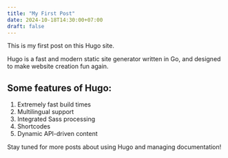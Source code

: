 ```yaml
---
title: "My First Post"
date: 2024-10-18T14:30:00+07:00
draft: false
---
```


This is my first post on this Hugo site. 

Hugo is a fast and modern static site generator written in Go, and designed to make website creation fun again.

## Some features of Hugo:

1. Extremely fast build times
2. Multilingual support
3. Integrated Sass processing
4. Shortcodes
5. Dynamic API-driven content

Stay tuned for more posts about using Hugo and managing documentation!
